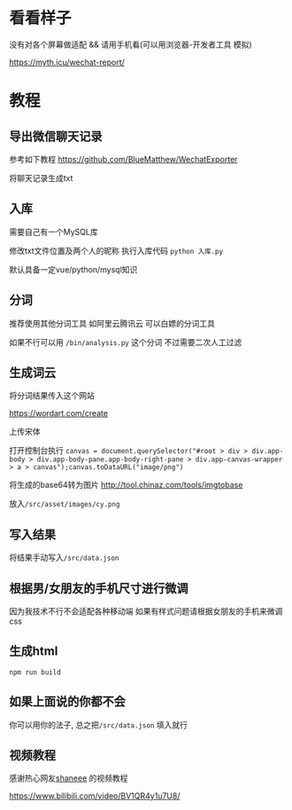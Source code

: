 # 看看样子

  没有对各个屏幕做适配 && 请用手机看(可以用浏览器-开发者工具 模拟)

  https://myth.icu/wechat-report/

# 教程

## 导出微信聊天记录
参考如下教程
https://github.com/BlueMatthew/WechatExporter

将聊天记录生成txt
## 入库

需要自己有一个MySQL库

修改txt文件位置及两个人的昵称 执行入库代码 `python 入库.py`

默认具备一定vue/python/mysql知识

## 分词

推荐使用其他分词工具 如阿里云腾讯云 可以白嫖的分词工具

如果不行可以用 `/bin/analysis.py` 这个分词 不过需要二次人工过滤

## 生成词云

将分词结果传入这个网站

https://wordart.com/create

上传宋体

打开控制台执行
`canvas = document.querySelector("#root > div > div.app-body > div.app-body-pane.app-body-right-pane > div.app-canvas-wrapper > a > canvas");canvas.toDataURL("image/png")`

将生成的base64转为图片
http://tool.chinaz.com/tools/imgtobase

放入`/src/asset/images/cy.png`

## 写入结果

将结果手动写入`/src/data.json`

## 根据男/女朋友的手机尺寸进行微调

因为我技术不行不会适配各种移动端 如果有样式问题请根据女朋友的手机来微调css
## 生成html

`npm run build`

## 如果上面说的你都不会

你可以用你的法子, 总之把`/src/data.json` 填入就行

## 视频教程

感谢热心网友[shaneee](https://www.v2ex.com/member/shaneee) 的视频教程

https://www.bilibili.com/video/BV1QR4y1u7U8/
